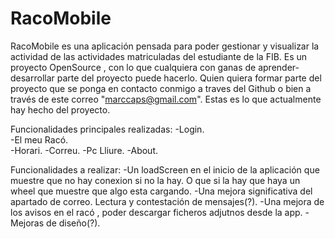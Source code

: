 # RacoMobile
RacoMobile es una aplicación pensada para poder gestionar y visualizar la actividad de las actividades matriculadas del estudiante de la FIB.
Es un proyecto OpenSource , con lo que cualquiera con ganas de aprender-desarrollar parte del proyecto puede hacerlo.
Quien quiera formar parte del proyecto que se ponga en contacto conmigo a traves del Github o bien a través de este correo "marccaps@gmail.com".
Estas es lo que actualmente hay hecho del proyecto.

Funcionalidades principales realizadas:
  -Login.  
  -El meu Racó.  
  -Horari.
  -Correu.
  -Pc Lliure.
  -About.
  
Funcionalidades a realizar:
  -Un loadScreen en el inicio de la aplicación que muestre que no hay conexion si no la hay. O que si la hay que haya un wheel que muestre que algo esta cargando.
  -Una mejora significativa del apartado de correo. Lectura y contestación de mensajes(?).
  -Una mejora de los avisos en el racó , poder descargar ficheros adjutnos desde la app.
  -Mejoras de diseño(?).
